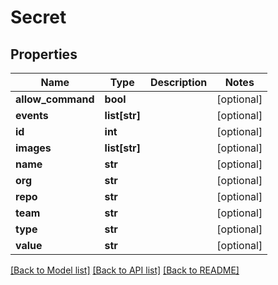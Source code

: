 # Secret

## Properties
Name | Type | Description | Notes
------------ | ------------- | ------------- | -------------
**allow_command** | **bool** |  | [optional] 
**events** | **list[str]** |  | [optional] 
**id** | **int** |  | [optional] 
**images** | **list[str]** |  | [optional] 
**name** | **str** |  | [optional] 
**org** | **str** |  | [optional] 
**repo** | **str** |  | [optional] 
**team** | **str** |  | [optional] 
**type** | **str** |  | [optional] 
**value** | **str** |  | [optional] 

[[Back to Model list]](../README.md#documentation-for-models) [[Back to API list]](../README.md#documentation-for-api-endpoints) [[Back to README]](../README.md)

